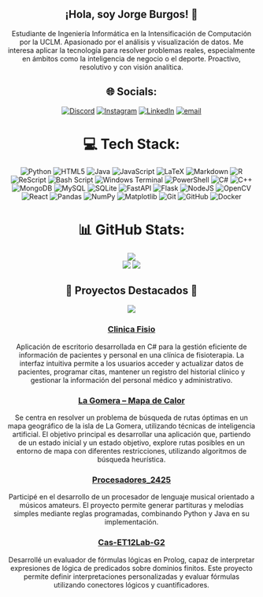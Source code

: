 <div align="center">
  
## ¡Hola, soy Jorge Burgos! 👋
Estudiante de Ingeniería Informática en la Intensificación de Computación por la UCLM. Apasionado por el análisis y visualización de datos.
Me interesa aplicar la tecnología para resolver problemas reales, especialmente en ámbitos como la inteligencia de negocio o el deporte.
Proactivo, resolutivo y con visión analítica.

## 🌐 Socials:
[![Discord](https://img.shields.io/badge/Discord-%237289DA.svg?logo=discord&logoColor=white)](https://discord.gg/j_3_burgos#1352) [![Instagram](https://img.shields.io/badge/Instagram-%23E4405F.svg?logo=Instagram&logoColor=white)](https://instagram.com/J_3_Burgos) [![LinkedIn](https://img.shields.io/badge/LinkedIn-%230077B5.svg?logo=linkedin&logoColor=white)](https://linkedin.com/in/https://www.linkedin.com/in/jorge-burgos-ortega-a77092281/) [![email](https://img.shields.io/badge/Email-D14836?logo=gmail&logoColor=white)](mailto:jorgeburgosortega2003@gmail.com) 

# 💻 Tech Stack:
![Python](https://img.shields.io/badge/python-3670A0?style=for-the-badge&logo=python&logoColor=ffdd54) ![HTML5](https://img.shields.io/badge/html5-%23E34F26.svg?style=for-the-badge&logo=html5&logoColor=white) ![Java](https://img.shields.io/badge/java-%23ED8B00.svg?style=for-the-badge&logo=openjdk&logoColor=white) ![JavaScript](https://img.shields.io/badge/javascript-%23323330.svg?style=for-the-badge&logo=javascript&logoColor=%23F7DF1E) ![LaTeX](https://img.shields.io/badge/latex-%23008080.svg?style=for-the-badge&logo=latex&logoColor=white) ![Markdown](https://img.shields.io/badge/markdown-%23000000.svg?style=for-the-badge&logo=markdown&logoColor=white) ![R](https://img.shields.io/badge/r-%23276DC3.svg?style=for-the-badge&logo=r&logoColor=white) ![ReScript](https://img.shields.io/badge/rescript-%2314162c?style=for-the-badge&logo=rescript&logoColor=e34c4c) ![Bash Script](https://img.shields.io/badge/bash_script-%23121011.svg?style=for-the-badge&logo=gnu-bash&logoColor=white) ![Windows Terminal](https://img.shields.io/badge/Windows%20Terminal-%234D4D4D.svg?style=for-the-badge&logo=windows-terminal&logoColor=white) ![PowerShell](https://img.shields.io/badge/PowerShell-%235391FE.svg?style=for-the-badge&logo=powershell&logoColor=white) ![C#](https://img.shields.io/badge/c%23-%23239120.svg?style=for-the-badge&logo=csharp&logoColor=white) ![C++](https://img.shields.io/badge/c++-%2300599C.svg?style=for-the-badge&logo=c%2B%2B&logoColor=white) ![MongoDB](https://img.shields.io/badge/MongoDB-%234ea94b.svg?style=for-the-badge&logo=mongodb&logoColor=white) ![MySQL](https://img.shields.io/badge/mysql-4479A1.svg?style=for-the-badge&logo=mysql&logoColor=white) ![SQLite](https://img.shields.io/badge/sqlite-%2307405e.svg?style=for-the-badge&logo=sqlite&logoColor=white) ![FastAPI](https://img.shields.io/badge/FastAPI-005571?style=for-the-badge&logo=fastapi) ![Flask](https://img.shields.io/badge/flask-%23000.svg?style=for-the-badge&logo=flask&logoColor=white) ![NodeJS](https://img.shields.io/badge/node.js-6DA55F?style=for-the-badge&logo=node.js&logoColor=white) ![OpenCV](https://img.shields.io/badge/opencv-%23white.svg?style=for-the-badge&logo=opencv&logoColor=white) ![React](https://img.shields.io/badge/react-%2320232a.svg?style=for-the-badge&logo=react&logoColor=%2361DAFB) ![Pandas](https://img.shields.io/badge/pandas-%23150458.svg?style=for-the-badge&logo=pandas&logoColor=white) ![NumPy](https://img.shields.io/badge/numpy-%23013243.svg?style=for-the-badge&logo=numpy&logoColor=white) ![Matplotlib](https://img.shields.io/badge/Matplotlib-%23ffffff.svg?style=for-the-badge&logo=Matplotlib&logoColor=black) ![Git](https://img.shields.io/badge/git-%23F05033.svg?style=for-the-badge&logo=git&logoColor=white) ![GitHub](https://img.shields.io/badge/github-%23121011.svg?style=for-the-badge&logo=github&logoColor=white) ![Docker](https://img.shields.io/badge/docker-%230db7ed.svg?style=for-the-badge&logo=docker&logoColor=white)

# 📊 GitHub Stats:
![](https://github-readme-stats.vercel.app/api?username=J3Burgos&theme=dark&hide_border=false&include_all_commits=true&count_private=false)<br/>
![](https://github-readme-stats.vercel.app/api/top-langs/?username=J3Burgos&theme=dark&hide_border=false&include_all_commits=true&count_private=false&layout=compact)
![](https://github-profile-trophy.vercel.app/?username=J3Burgos&theme=radical&no-frame=true&no-bg=true&margin-w=4)

## 🌟 Proyectos Destacados 🌟
![](https://github-contributor-stats.vercel.app/api?username=J3Burgos&limit=5&theme=dark&combine_all_yearly_contributions=true)

### [Clinica Fisio](https://github.com/J3Burgos/ClinicaFisIPO)
Aplicación de escritorio desarrollada en C# para la gestión eficiente de información de pacientes y personal en una clínica de fisioterapia. La interfaz intuitiva permite a los usuarios acceder y actualizar datos de pacientes, programar citas, mantener un registro del historial clínico y gestionar la información del personal médico y administrativo.

### [La Gomera – Mapa de Calor](https://github.com/J3Burgos/La_Gomera_Mapa_de_Calor)
Se centra en resolver un problema de búsqueda de rutas óptimas en un mapa geográfico de la isla de La Gomera, utilizando técnicas de inteligencia artificial. El objetivo principal es desarrollar una aplicación que, partiendo de un estado inicial y un estado objetivo, explore rutas posibles en un entorno de mapa con diferentes restricciones, utilizando algoritmos de búsqueda heurística.

### [Procesadores_2425](https://github.com/RedBed24/Procesadores_2425)
Participé en el desarrollo de un procesador de lenguaje musical orientado a músicos amateurs. El proyecto permite generar partituras y melodías simples mediante reglas programadas, combinando Python y Java en su implementación.

### [Cas-ET12Lab-G2](https://github.com/J3Burgos/Cas-ET12Lab-G2)
Desarrollé un evaluador de fórmulas lógicas en Prolog, capaz de interpretar expresiones de lógica de predicados sobre dominios finitos. Este proyecto permite definir interpretaciones personalizadas y evaluar fórmulas utilizando conectores lógicos y cuantificadores.
